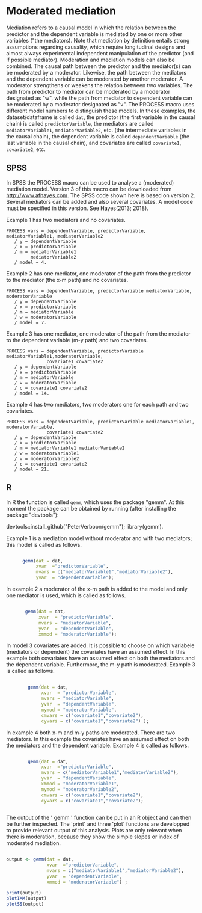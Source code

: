 # Moderated mediation

Mediation refers to a causal model in which the relation between the predictor and the dependent variable is mediated by one or more other variables ("the mediators). Note that mediation by definition entails strong assumptions regarding causality, which require longitudinal designs and almost always experimental independent manipulation of the predictor (and if possible mediator). 
Moderation and mediation models can also be combined. The causal path between the predictor and the mediator(s) can be moderated by a moderator. Likewise, the path between the mediators and the dependent variable can be moderated by another moderator. A moderator strengthens or weakens the relation between two variables.
The path from predictor to mediator can be moderated by a moderator designated as "w", while the path from mediator to dependent variable can be moderated by a moderator designated as "v". The PROCESS macro uses different model numbers to distinguish these models.
In these examples, the dataset/dataframe is called `dat`, the predictor (the first variable in the causal chain) is called `predictorVariable`, the mediators are called `mediatorVariable1`, `mediatorVariable2`, etc. (the intermediate variables in the causal chain), the dependent variable is called `dependentVariable` (the last variable in the causal chain), and covariates are called `covariate1`, `covariate2`, etc.

## SPSS

In SPSS the PROCESS macro can be used to analyse a (moderated) mediation model. Version 3 of this macro can be downloaded from http://www.afhayes.com. The SPSS code shown here is based on version 2. Several mediators can be added and also several covariates. A model code must be specified in this version. See Hayes(2013; 2018). 

Example 1 has two mediators and no covariates.

```
PROCESS vars = dependentVariable, predictorVariable, mediatorVariable1, mediatorVariable2
   / y = dependentVariable
   / x = predictorVariable
   / m = mediatorVariable1
         mediatorVariable2
   / model = 4.

```

Example 2 has one mediator, one moderator of the path from the predictor to the mediator (the x-m path) and no covariates.

```
PROCESS vars = dependentVariable, predictorVariable mediatorVariable, moderatorVariable
   / y = dependentVariable
   / x = predictorVariable
   / m = mediatorVariable 
   / w = moderatorVariable
   / model = 7.

```

Example 3 has one mediator, one moderator of the path from the mediator to the dependent variable (m-y path) and two covariates.

```
PROCESS vars = dependentVariable, predictorVariable mediatorVariable1,moderatorVariable, 
               covariate1 covariate2
   / y = dependentVariable 
   / x = predictorVariable 
   / m = mediatorVariable 
   / v = moderatorVariable
   / c = covariate1 covariate2
   / model = 14.

```

Example 4 has two mediators, two moderators one for each path and two covariates.

```
PROCESS vars = dependentVariable, predictorVariable mediatorVariable1, moderatorVariable, 
               covariate1 covariate2
   / y = dependentVariable 
   / x = predictorVariable 
   / m = mediatorVariable1 mediatorVariable2
   / w = moderatorVariable1
   / v = moderatorVariable2
   / c = covariate1 covariate2
   / model = 21.
```

## R

In R the function is called ` gemm `, which uses the package "gemm". At this moment the package can be obtained by running (after installing the package "devtools"):

devtools::install_github("PeterVerboon/gemm");
library(gemm).

Example 1 is a mediation model without moderator and with two mediators; this model is called as follows.

```r

      gemm(dat = dat, 
           xvar  ="predictorVariable", 
           mvars = c("mediatorVariable1","mediatorVariable2"), 
           yvar  = "dependentVariable");
```


In example 2 a moderator of the x-m path is added to the model and only one mediator is used, which is called as follows.

```r

       gemm(dat = dat, 
            xvar  = "predictorVariable", 
            mvars = "mediatorVariable", 
            yvar  = "dependentVariable",
            xmmod = "moderatorVariable");
```

In model 3 covariates are added. It is possible to choose on which variabele (mediators or dependent) the covariates have an assumed effect. In this example both covariates have an assumed effect on both the mediators and the dependent variable. Furthermore, the m-y path is moderated. Example 3 is called as follows.

```r

        gemm(dat = dat, 
             xvar  = "predictorVariable", 
             mvars = "mediatorVariable", 
             yvar  = "dependentVariable",
             mymod = "moderatorVariable",
             cmvars = c("covariate1","covariate2"),
             cyvars = c("covariate1","covariate2") );
```

In example 4 both x-m and m-y paths are moderated. There are two mediators.
In this example the covariates have an assumed effect on both the mediators and the dependent variable.
Example 4 is called as follows.

```r

        gemm(dat = dat, 
             xvar  ="predictorVariable", 
             mvars = c("mediatorVariable1","mediatorVariable2"), 
             yvar  = "dependentVariable", 
             xmmod = "moderatorVariable1",
             mymod = "moderatorVariable2",
             cmvars = c("covariate1","covariate2"), 
             cyvars = c("covariate1","covariate2");
             
```

The output of the ' gemm ' function can be put in an R object and can then be further inspected. The 'print' and three 'plot' functions are  developped to provide relevant output of this analysis.
Plots are only relevant when there is moderation, because they show the simple slopes or index of moderated mediation.

```r

output <- gemm(dat = dat, 
               xvar  ="predictorVariable", 
               mvars = c("mediatorVariable1","mediatorVariable2"), 
               yvar  = "dependentVariable",
               xmmod = "moderatorVariable") ;

print(output)
plotIMM(output)         
plotSS(output)             
             
```




